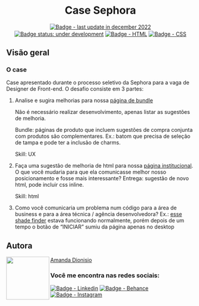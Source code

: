 <h1 align="center">Case Sephora</h1>


<!--<div align-items="center">
  <img src="" alt="Project Screenshot">
</div>
</br>-->

<p align="center">
  <a href=""><img src="https://img.shields.io/badge/last%20update-december%202022-blue" align="center" alt="Badge - last update in december 2022" /></a> 
  <a href=""><img src="https://img.shields.io/badge/status-under%20development-yellowgreen" align="center" alt="Badge status: under development" /></a>
  <a href=""><img src="https://img.shields.io/badge/HTML5-E34F26?style=for-the-badge&logo=html5&logoColor=white" align="center" alt="Badge - HTML" /></a>
  <a href=""><img src="https://img.shields.io/badge/CSS3-1572B6?style=for-the-badge&logo=css3&logoColor=white" align="center" alt="Badge - CSS" /></a>
</p>

<!--<a href="" align="center">Project link</a><br>
<a href="" align="center">Link do vídeo apresentando o projeto</a>-->

<h2 id="overview">Visão geral</h2>

<h3 id="the-project">O case</h3>

<p>Case apresentado durante o processo seletivo da Sephora para a vaga de Designer de Front-end. O desafio consiste em 3 partes:</p> 
<ol>
    <li>
        <p>Analise e sugira melhorias para nossa <a href="https://www.sephora.com.br/herrera-the-lipstick-refi-140-536657.html">página de bundle</a></p>
        <p>Não é necessário realizar desenvolvimento, apenas listar as sugestões de melhoria.</p>
        <p>Bundle: páginas de produto que incluem sugestões de compra conjunta com produtos são complementares. Ex.: batom que precisa de seleção de tampa e pode ter a inclusão de charms.</p>
        <p>Skill: UX</p>
    </li>
    <li>
        <p>Faça uma sugestão de melhoria de html para nossa <a href="https://www.sephora.com.br/institucional/?cid=about-sephora">página institucional</a>. O que você mudaria para que ela comunicasse melhor nosso posicionamento e fosse mais interessante? Entrega: sugestão de novo html, pode incluir css inline.</p>
        <p>Skill: html</p>
    </li>
    <li>
        <p>Como você comunicaria um problema num código para a área de business e para a área técnica / agência desenvolvedora? Ex.: <a href="https://www.sephora.com.br/shade-finder-best-skin-ever.html">esse shade finder</a> estava funcionando normalmente, porém depois de um tempo o botão de “INICIAR” sumiu da página apenas no desktop</p>
    </li>
</ol>


<h2 id="authors" align="left">Autora</h2>
<img align="left" src="https://avatars.githubusercontent.com/u/104245596?s=400&u=22dddd54d435db2df3c8f6e91c881be3cdc31170&v=4" width=115>
<a href="https://github.com/amandafd">Amanda Dionisio</a>
<h3 align="left">Você me encontra nas redes sociais:</h3>
<p align="left">
  <a href="https://www.linkedin.com/in/amanda-felipe-dionisio"><img src="https://img.shields.io/badge/LinkedIn-0077B5?style=for-the-badge&logo=linkedin&logoColor=white" alt="Badge - Linkedin" /></a>
  <a href="https://www.behance.net/amanda_dionisio"><img src="https://img.shields.io/badge/-Behance-blue?style=for-the-badge&logo=behance&logoColor=white" alt="Badge - Behance" /></a>
  <a href="https://www.instagram.com/guache_nin/"><img src="https://img.shields.io/badge/Instagram-E4405F?style=for-the-badge&logo=instagram&logoColor=white"  alt="Badge - Instagram" /></a>
</p>
